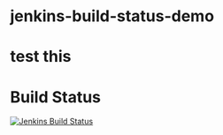 # jenkins-build-status-demo

# test this

# Build Status

[![Jenkins Build Status](https://8f22-102-221-136-2.ngrok-free.app/jenkins/job/test-build/badge/icon)](https://8f22-102-221-136-2.ngrok-free.app/jenkins/job/test-build/)
